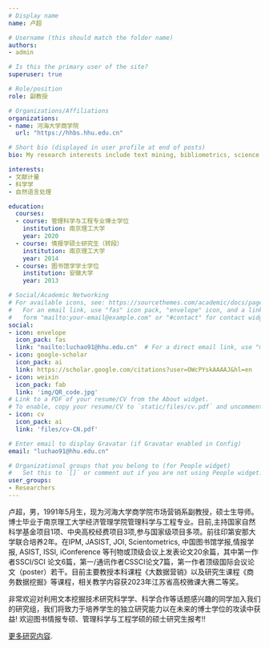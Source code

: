 ```yaml
---
# Display name
name: 卢超

# Username (this should match the folder name)
authors:
- admin

# Is this the primary user of the site?
superuser: true

# Role/position
role: 副教授

# Organizations/Affiliations
organizations:
- name: 河海大学商学院
  url: "https://hhbs.hhu.edu.cn"

# Short bio (displayed in user profile at end of posts)
bio: My research interests include text mining, bibliometrics, science of science, scientific collaboration, interdisciplinarity, and other stuffs.

interests:
- 文献计量
- 科学学
- 自然语言处理

education:
  courses:
  - course: 管理科学与工程专业博士学位
    institution: 南京理工大学
    year: 2020
  - course: 情报学硕士研究生（转段）
    institution: 南京理工大学
    year: 2014
  - course: 图书馆学学士学位
    institution: 安徽大学
    year: 2013

# Social/Academic Networking
# For available icons, see: https://sourcethemes.com/academic/docs/page-builder/#icons
#   For an email link, use "fas" icon pack, "envelope" icon, and a link in the
#   form "mailto:your-email@example.com" or "#contact" for contact widget.
social:
- icon: envelope
  icon_pack: fas
  link: "mailto:luchao91@hhu.edu.cn"  # For a direct email link, use "mailto:luchao91@hhu.edu.cn".
- icon: google-scholar
  icon_pack: ai
  link: https://scholar.google.com/citations?user=OWcPYskAAAAJ&hl=en
- icon: weixin
  icon_pack: fab
  link: 'img/QR_code.jpg'
# Link to a PDF of your resume/CV from the About widget.
# To enable, copy your resume/CV to `static/files/cv.pdf` and uncomment the lines below.
- icon: cv
  icon_pack: ai
  link: 'files/cv-CN.pdf'

# Enter email to display Gravatar (if Gravatar enabled in Config)
email: "luchao91@hhu.edu.cn"

# Organizational groups that you belong to (for People widget)
#   Set this to `[]` or comment out if you are not using People widget.
user_groups:
- Researchers
---
```


卢超，男，1991年5月生，现为河海大学商学院市场营销系副教授，硕士生导师。博士毕业于南京理工大学经济管理学院管理科学与工程专业。目前,主持国家自然科学基金项目1项、中央高校经费项目3项,参与国家级项目多项。前往印第安那大学联合培养2年。在IPM, JASIST, JOI, Scientometrics, 中国图书馆学报,情报学报, ASIST, ISSI, iConference 等刊物或顶级会议上发表论文20余篇，其中第一作者SSCI/SCI 论文6篇，第一/通讯作者CSSCI论文7篇，第一作者顶级国际会议论文（poster）若干。目前主要教授本科课程《大数据营销》以及研究生课程《商务数据挖掘》等课程，相关教学内容获2023年江苏省高校微课大赛二等奖。 

非常欢迎对利用文本挖掘技术研究科学学、科学合作等话题感兴趣的同学加入我们的研究组，我们将致力于培养学生的独立研究能力以在未来的博士学位的攻读中获益! 欢迎图书情报专硕、管理科学与工程学硕的硕士研究生报考!!

[更多研究内容](/zh/publication/).
